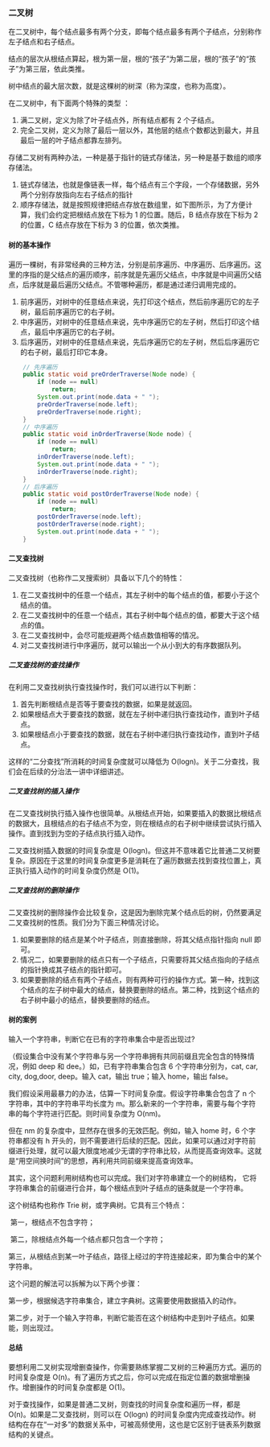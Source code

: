 ### 二叉树

在二叉树中，每个结点最多有两个分支，即每个结点最多有两个子结点，分别称作左子结点和右子结点。

结点的层次从根结点算起，根为第一层，根的“孩子”为第二层，根的“孩子”的“孩子”为第三层，依此类推。

树中结点的最大层次数，就是这棵树的树深（称为深度，也称为高度）。



在二叉树中，有下面两个特殊的类型 ：

1. 满二叉树，定义为除了叶子结点外，所有结点都有 2 个子结点。
2. 完全二叉树，定义为除了最后一层以外，其他层的结点个数都达到最大，并且最后一层的叶子结点都靠左排列。



存储二叉树有两种办法，一种是基于指针的链式存储法，另一种是基于数组的顺序存储法。

1. 链式存储法，也就是像链表一样，每个结点有三个字段，一个存储数据，另外两个分别存放指向左右子结点的指针
2. 顺序存储法，就是按照规律把结点存放在数组里，如下图所示，为了方便计算，我们会约定把根结点放在下标为 1 的位置。随后，B 结点存放在下标为 2 的位置，C 结点存放在下标为 3 的位置，依次类推。



#### 树的基本操作

遍历一棵树，有非常经典的三种方法，分别是前序遍历、中序遍历、后序遍历。这里的序指的是父结点的遍历顺序，前序就是先遍历父结点，中序就是中间遍历父结点，后序就是最后遍历父结点。不管哪种遍历，都是通过递归调用完成的。

1. 前序遍历，对树中的任意结点来说，先打印这个结点，然后前序遍历它的左子树，最后前序遍历它的右子树。
2. 中序遍历，对树中的任意结点来说，先中序遍历它的左子树，然后打印这个结点，最后中序遍历它的右子树。
3. 后序遍历，对树中的任意结点来说，先后序遍历它的左子树，然后后序遍历它的右子树，最后打印它本身。

```java
	// 先序遍历
	public static void preOrderTraverse(Node node) {
		if (node == null)
			return;
		System.out.print(node.data + " ");
		preOrderTraverse(node.left);
		preOrderTraverse(node.right);
	}
	// 中序遍历
	public static void inOrderTraverse(Node node) {
		if (node == null)
			return;
		inOrderTraverse(node.left);
		System.out.print(node.data + " ");
		inOrderTraverse(node.right);
	}
	// 后序遍历
	public static void postOrderTraverse(Node node) {
		if (node == null)
			return;
		postOrderTraverse(node.left);
		postOrderTraverse(node.right);
		System.out.print(node.data + " ");
	}
```



#### 二叉查找树

二叉查找树（也称作二叉搜索树）具备以下几个的特性：

1. 在二叉查找树中的任意一个结点，其左子树中的每个结点的值，都要小于这个结点的值。
2. 在二叉查找树中的任意一个结点，其右子树中每个结点的值，都要大于这个结点的值。
3. 在二叉查找树中，会尽可能规避两个结点数值相等的情况。
4. 对二叉查找树进行中序遍历，就可以输出一个从小到大的有序数据队列。

##### 二叉查找树的查找操作

在利用二叉查找树执行查找操作时，我们可以进行以下判断：

1. 首先判断根结点是否等于要查找的数据，如果是就返回。
2. 如果根结点大于要查找的数据，就在左子树中递归执行查找动作，直到叶子结点。
3. 如果根结点小于要查找的数据，就在右子树中递归执行查找动作，直到叶子结点。

这样的“二分查找”所消耗的时间复杂度就可以降低为 O(logn)。关于二分查找，我们会在后续的分治法一讲中详细讲述。

##### 二叉查找树的插入操作

在二叉查找树执行插入操作也很简单。从根结点开始，如果要插入的数据比根结点的数据大，且根结点的右子结点不为空，则在根结点的右子树中继续尝试执行插入操作。直到找到为空的子结点执行插入动作。

二叉查找树插入数据的时间复杂度是 O(logn)。但这并不意味着它比普通二叉树要复杂。原因在于这里的时间复杂度更多是消耗在了遍历数据去找到查找位置上，真正执行插入动作的时间复杂度仍然是 O(1)。

##### 二叉查找树的删除操作

二叉查找树的删除操作会比较复杂，这是因为删除完某个结点后的树，仍然要满足二叉查找树的性质。我们分为下面三种情况讨论。

1.  如果要删除的结点是某个叶子结点，则直接删除，将其父结点指针指向 null 即可。
2. 情况二，如果要删除的结点只有一个子结点，只需要将其父结点指向的子结点的指针换成其子结点的指针即可。
3. 如果要删除的结点有两个子结点，则有两种可行的操作方式。第一种，找到这个结点的左子树中最大的结点，替换要删除的结点。第二种，找到这个结点的右子树中最小的结点，替换要删除的结点。

#### 树的案例

输入一个字符串，判断它在已有的字符串集合中是否出现过?

（假设集合中没有某个字符串与另一个字符串拥有共同前缀且完全包含的特殊情况，例如 deep 和 dee。）如，已有字符串集合包含 6 个字符串分别为，cat, car, city, dog,door, deep。输入 cat，输出 true；输入 home，输出 false。

我们假设采用最暴力的办法，估算一下时间复杂度。假设字符串集合包含了 n 个字符串，其中的字符串平均长度为 m。那么新来的一个字符串，需要与每个字符串的每个字符进行匹配。则时间复杂度为 O(nm)。

但在 nm 的复杂度中，显然存在很多的无效匹配。例如，输入 home 时，6 个字符串都没有 h 开头的，则不需要进行后续的匹配。因此，如果可以通过对字符前缀进行处理，就可以最大限度地减少无谓的字符串比较，从而提高查询效率。这就是“用空间换时间”的思想，再利用共同前缀来提高查询效率。

其实，这个问题利用树结构也可以完成。我们对字符串建立一个的树结构， 它将字符串集合的前缀进行合并，每个根结点到叶子结点的链条就是一个字符串。

这个树结构也称作 Trie 树，或字典树。它具有三个特点：

​	第一，根结点不包含字符；

​	第二，除根结点外每一个结点都只包含一个字符；

​	第三，从根结点到某一叶子结点，路径上经过的字符连接起来，即为集合中的某个字符串。

这个问题的解法可以拆解为以下两个步骤：

​	第一步，根据候选字符串集合，建立字典树。这需要使用数据插入的动作。

​	第二步，对于一个输入字符串，判断它能否在这个树结构中走到叶子结点。如果能，则出现过。



#### 总结

 要想利用二叉树实现增删查操作，你需要熟练掌握二叉树的三种遍历方式。遍历的时间复杂度是 O(n)。有了遍历方式之后，你可以完成在指定位置的数据增删操作。增删操作的时间复杂度都是 O(1)。

对于查找操作，如果是普通二叉树，则查找的时间复杂度和遍历一样，都是 O(n)。如果是二叉查找树，则可以在 O(logn) 的时间复杂度内完成查找动作。树结构在存在“一对多”的数据关系中，可被高频使用，这也是它区别于链表系列数据结构的关键点。